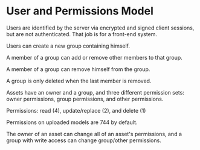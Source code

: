 User and Permissions Model
==========================

Users are identified by the server via encrypted and signed client sessions, but are not authenticated. That job is for a front-end system.

Users can create a new group containing himself.

A member of a group can add or remove other members to that group.

A member of a group can remove himself from the group.

A group is only deleted when the last member is removed.

Assets have an owner and a group, and three different permission sets: owner permissions, group permissions, and other permissions.

Permissions: read (4), update/replace (2), and delete (1)

Permissions on uploaded models are 744 by default.

The owner of an asset can change all of an asset's permissions, and a group with write access can change group/other permissions.
